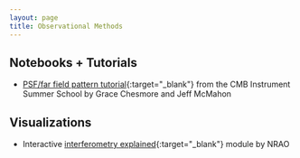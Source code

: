 ```yaml
---
layout: page
title: Observational Methods
---
```


## Notebooks + Tutorials
- [PSF/far field pattern tutorial](https://github.com/McMahonCosmologyGroup/cmbInstrumentSummerSchool/blob/main/Notebook3_bonus_optics.ipynb){:target="_blank"} from the CMB Instrument Summer School by Grace Chesmore and Jeff McMahon

## Visualizations
- Interactive [interferometry explained](https://public.nrao.edu/interferometry-explained/){:target="_blank"} module by NRAO